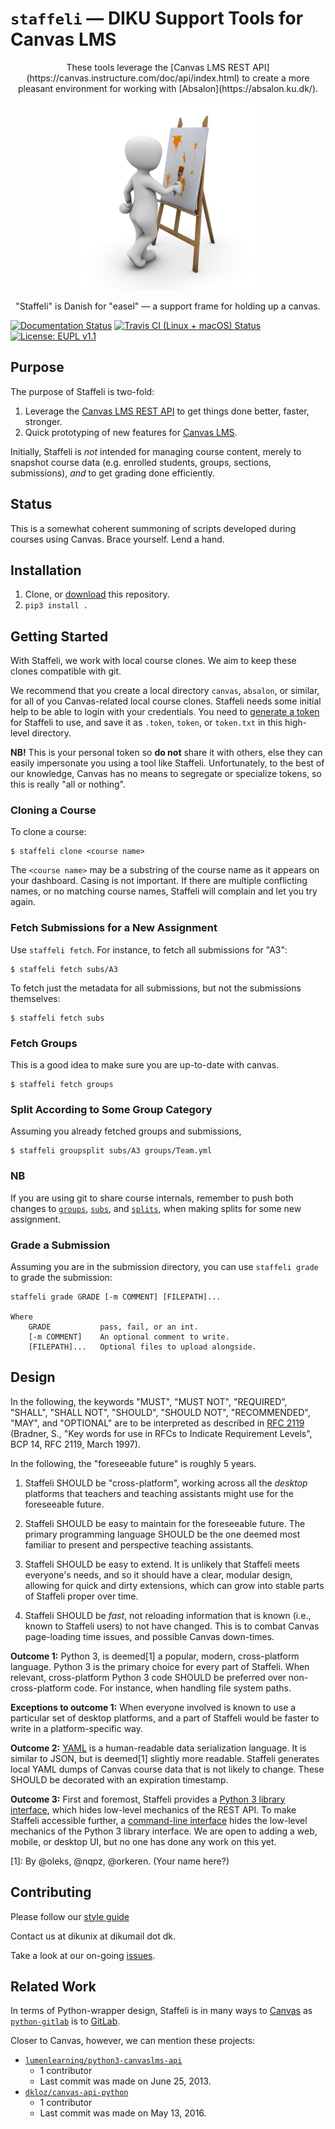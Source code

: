 # `staffeli` — DIKU Support Tools for Canvas LMS

<p align="center">These tools leverage the [Canvas LMS REST
API](https://canvas.instructure.com/doc/api/index.html) to create a more
pleasant environment for working with [Absalon](https://absalon.ku.dk/).</p>

<p align="center"><img src ="logo.jpg" width="300" alt="An Easel" title="Image
license: CC0; Source:
https://pixabay.com/en/art-painting-modern-art-mural-1027828/"/></p>

<p align="center">"Staffeli" is Danish for "easel" — a support frame for
holding up a canvas.</p>

[![Documentation Status](https://readthedocs.org/projects/staffeli/badge/)](http://staffeli.readthedocs.io/en/latest/)
[![Travis CI (Linux + macOS) Status](https://travis-ci.org/DIKU-EDU/staffeli.svg)](https://travis-ci.org/DIKU-EDU/staffeli)
[![License: EUPL v1.1](https://img.shields.io/badge/license-EUPL%20v1.1-blue.svg)](https://github.com/DIKU-EDU/Staffeli/blob/master/LICENSE.md)

## Purpose

The purpose of Staffeli is two-fold:

1. Leverage the [Canvas LMS REST
API](https://canvas.instructure.com/doc/api/index.html) to get things done
better, faster, stronger.
1. Quick prototyping of new features for [Canvas
LMS](https://www.canvaslms.com/).

Initially, Staffeli is _not_ intended for managing course content, merely to
snapshot course data (e.g. enrolled students, groups, sections, submissions),
_and_ to get grading done efficiently.

## Status

This is a somewhat coherent summoning of scripts developed during courses using
Canvas. Brace yourself. Lend a hand.

## Installation

1. Clone, or
   [download](https://github.com/DIKU-EDU/staffeli/archive/master.zip) this
   repository.
2. `pip3 install .`

## Getting Started

With Staffeli, we work with local course clones. We aim to keep these clones
compatible with git.

We recommend that you create a local directory `canvas`, `absalon`, or similar,
for all of you Canvas-related local course clones. Staffeli needs some initial
help to be able to login with your credentials. You need to [generate a
token](https://guides.instructure.com/m/4214/l/40399-how-do-i-obtain-an-api-access-token-for-an-account)
for Staffeli to use, and save it as `.token`, `token`, or `token.txt` in this
high-level directory.

**NB!** This is your personal token so **do not** share it with others, else
they can easily impersonate you using a tool like Staffeli. Unfortunately, to
the best of our knowledge, Canvas has no means to segregate or specialize
tokens, so this is really "all or nothing".

### Cloning a Course

To clone a course:

```
$ staffeli clone <course name>
```

The `<course name>` may be a substring of the course name as it appears on your
dashboard. Casing is not important. If there are multiple conflicting names, or
no matching course names, Staffeli will complain and let you try again.

### Fetch Submissions for a New Assignment

Use `staffeli fetch`. For instance, to fetch all submissions for "A3":

```
$ staffeli fetch subs/A3
```

To fetch just the metadata for all submissions, but not the submissions
themselves:

```
$ staffeli fetch subs
```

### Fetch Groups

This is a good idea to make sure you are up-to-date with canvas.

```
$ staffeli fetch groups
```

### Split According to Some Group Category

Assuming you already fetched groups and submissions,

```
$ staffeli groupsplit subs/A3 groups/Team.yml
```

### NB

If you are using git to share course internals, remember to push both changes
to [`groups`](groups), [`subs`](subs), and [`splits`](splits), when making
splits for some new assignment.

### Grade a Submission

Assuming you are in the submission directory, you can use `staffeli grade` to
grade the submission:

```
staffeli grade GRADE [-m COMMENT] [FILEPATH]...

Where
    GRADE           pass, fail, or an int.
    [-m COMMENT]    An optional comment to write.
    [FILEPATH]...   Optional files to upload alongside.
```

## Design

In the following, the keywords "MUST", "MUST NOT", "REQUIRED", "SHALL", "SHALL
NOT", "SHOULD", "SHOULD NOT", "RECOMMENDED", "MAY", and "OPTIONAL" are to be
interpreted as described in [RFC 2119](http://tools.ietf.org/html/rfc2119)
(Bradner, S., "Key words for use in RFCs to Indicate Requirement Levels", BCP
14, RFC 2119, March 1997).

In the following, the "foreseeable future" is roughly 5 years.

1. Staffeli SHOULD be "cross-platform", working across all the *desktop*
   platforms that teachers and teaching assistants might use for the foreseeable
   future.

2. Staffeli SHOULD be easy to maintain for the foreseeable future. The primary
   programming language SHOULD be the one deemed most familiar to present and
   perspective teaching assistants.

3. Staffeli SHOULD be easy to extend. It is unlikely that Staffeli
   meets everyone's needs, and so it should have a clear, modular design,
   allowing for quick and dirty extensions, which can grow into stable parts
   of Staffeli proper over time.

4. Staffeli SHOULD be *fast*, not reloading information that is known (i.e.,
   known to Staffeli users) to not have changed. This is to combat Canvas
   page-loading time issues, and possible Canvas down-times.

**Outcome 1:** Python 3, is deemed[1] a popular, modern, cross-platform language.
Python 3 is the primary choice for every part of Staffeli. When relevant,
cross-platform Python 3 code SHOULD be preferred over non-cross-platform code.
For instance, when handling file system paths.

**Exceptions to outcome 1:** When everyone involved is known to use a
particular set of desktop platforms, and a part of Staffeli would be faster to
write in a platform-specific way.

**Outcome 2:** [YAML](http://yaml.org/) is a human-readable data serialization
language. It is similar to JSON, but is deemed[1] slightly more readable.
Staffeli generates local YAML dumps of Canvas course data that is not likely to
change. These SHOULD be decorated with an expiration timestamp.

**Outcome 3:** First and foremost, Staffeli provides a [Python 3 library
interface](src/canvas.py), which hides low-level mechanics of the REST API. To
make Staffeli accessible further, a [command-line interface](src/CanvasTA)
hides the low-level mechanics of the Python 3 library interface. We are open to
adding a web, mobile, or desktop UI, but no one has done any work on this yet.

[1]: By @oleks, @nqpz, @orkeren. (Your name here?)

## Contributing

Please follow our [style guide](STYLE.md)

Contact us at dikunix at dikumail dot dk.

Take a look at our on-going [issues](https://github.com/DIKU-EDU/Staffeli/issues).

## Related Work

In terms of Python-wrapper design, Staffeli is in many ways to
[Canvas](https://www.canvaslms.com/) as
[`python-gitlab`](http://python-gitlab.readthedocs.io/en/stable/) is to
[GitLab](https://about.gitlab.com/).

Closer to Canvas, however, we can mention these projects:

* [`lumenlearning/python3-canvaslms-api`](https://github.com/lumenlearning/python3-canvaslms-api)
  * 1 contributor
  * Last commit was made on June 25, 2013.
* [`dkloz/canvas-api-python`](https://github.com/dkloz/canvas-api-python)
  * 1 contributor
  * Last commit was made on May 13, 2016.

